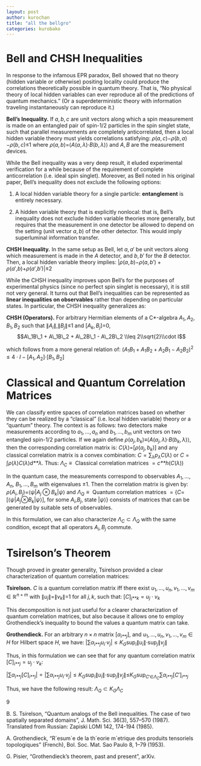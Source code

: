 ```yaml
---
layout: post
author: kurochan
title: "all the bellgro"
categories: kurobako
---
```


Bell and CHSH Inequalities
==========================

In response to the infamous EPR paradox, Bell showed that no theory
(hidden variable or otherwise) positing locality could produce the
correlations theoretically possible in quantum theory. That is, “No
physical theory of local hidden variables can ever reproduce all of the
predictions of quantum mechanics.” (Or a superdeterministic theory with
information traveling instantaneously can reproduce it.)

<span>**Bell’s Inequality.**</span> If *a*, *b*, *c* are unit vectors
along which a spin measurement is made on an entangled pair of spin-1/2
particles in the spin singlet state, such that parallel measurements are
completely anticorrelated, then a local hidden variable theory must
yields correlations satisfying:
*ρ*(*a*, *c*)−*ρ*(*b*, *a*)−*ρ*(*b*, *c*)≤1
 where *ρ*(*a*, *b*)=⟨*A*(*a*, *λ*)⋅*B*(*b*, *λ*)⟩ and *A*, *B* are the
measurement devices.

While the Bell inequality was a very deep result, it eluded experimental
verification for a while because of the requirement of complete
anticorrelation (i.e. ideal spin singlet). Moreover, as Bell noted in
his original paper, Bell’s inequality does not exclude the following
options:

1) A local hidden variable theory for a single particle:
<span>**entanglement**</span> is entirely necessary.

2) A hidden variable theory that is explicitly nonlocal: that is, Bell’s
inequality does not exclude hidden variable theories more generally, but
requires that the measurement in one detector be allowed to depend on
the setting (unit vector *a*, *b*) of the other detector. This would
imply superluminal information transfer.

<span>**CHSH Inequality.**</span> In the same setup as Bell, let
*a*, *a*′ be unit vectors along which measurement is made in the *A*
detector, and *b*, *b*′ for the *B* detector. Then, a local hidden
variable theory implies:
|*ρ*(*a*, *b*)−*ρ*(*a*, *b*′) + *ρ*(*a*′,*b*)+*ρ*(*a*′,*b*′)|≤2

While the CHSH inequality improves upon Bell’s for the purposes of
experimental physics (since no perfect spin singlet is necessary), it is
still not very general. It turns out that Bell’s inequalities can be
represented as <span>**linear inequalities on observables**</span>
rather than depending on particular states. In particular, the CHSH
inequality generalizes as:

<span>**CHSH (Operators).**</span> For arbitrary Hermitian elements of a
C\*-algebra
*A*<sub>1</sub>, *A*<sub>2</sub>, *B*<sub>1</sub>, *B*<sub>2</sub> such
that ∥*A*<sub>*i*</sub>∥,∥*B*<sub>*j*</sub>∥≤1 and
\[*A*<sub>*k*</sub>, *B*<sub>*j*</sub>\]=0,
$$A\_1B\_1 + A\_1B\_2 + A\_2B\_1 - A\_2B\_2 \\leq 2\\sqrt{2}\\cdot I$$

which follows from a more general relation of:
(*A*<sub>1</sub>*B*<sub>1</sub> + *A*<sub>1</sub>*B*<sub>2</sub> + *A*<sub>2</sub>*B*<sub>1</sub> − *A*<sub>2</sub>*B*<sub>2</sub>)<sup>2</sup> ≤ 4 ⋅ *I* − \[*A*<sub>1</sub>, *A*<sub>2</sub>\]⋅\[*B*<sub>1</sub>, *B*<sub>2</sub>\]

Classical and Quantum Correlation Matrices
==========================================

We can classify entire spaces of correlation matrices based on whether
they can be realized by a “classical” (i.e. local hidden variable)
theory or a “quantum” theory. The context is as follows: two detectors
make measurements according to *a*<sub>1</sub>, …, *a*<sub>*n*</sub> and
*b*<sub>1</sub>, …, *b*<sub>*m*</sub> unit vectors on two entangled
spin-1/2 particles. If we again define
*ρ*(*a*<sub>*j*</sub>, *b*<sub>*k*</sub>)≡⟨*A*(*a*<sub>*j*</sub>, *λ*)⋅*B*(*b*<sub>*k*</sub>, *λ*)⟩,
then the corresponding correlation matrix is:
*C*(*λ*)=\[*ρ*(*a*<sub>*j*</sub>, *b*<sub>*k*</sub>)\]
 and any classical correlation matrix is a convex combination:
*C* = ∑<sub>*λ*</sub>*p*<sub>*λ*</sub>*C*(*λ*) or
*C* = ∫*ρ*(*λ*)*C*(*λ*)*d**λ*. Thus:
*Λ*<sub>*C*</sub> ≡  Classical correlation matrices  = *c**h*(*C*(*λ*))

In the quantum case, the measurements correspond to observables
*A*<sub>1</sub>, …, *A*<sub>*n*</sub>,
*B*<sub>1</sub>, …, *B*<sub>*m*</sub> with eigenvalues ±1. Then the
correlation matrix is given by:
*ρ*(*A*<sub>*i*</sub>, *B*<sub>*j*</sub>)=⟨*ψ*|*A*<sub>*j*</sub> ⊗ *B*<sub>*k*</sub>|*ψ*⟩
 and
*Λ*<sub>*Q*</sub> ≡  Quantum correlation matrices  = {*C*=\[⟨*ψ*|*A*<sub>*j*</sub>⊗*B*<sub>*k*</sub>|*ψ*⟩\], for some *A*<sub>*i*</sub>,*B*<sub>*j*</sub>, state |*ψ*⟩}
 consists of matrices that can be generated by suitable sets of
observables.

In this formulation, we can also characterize
*Λ*<sub>*C*</sub> ⊂ *Λ*<sub>*Q*</sub> with the same condition, except
that all operators *A*<sub>*i*</sub>, *B*<sub>*j*</sub> commute.

Tsirelson’s Theorem
===================

Though proved in greater generality, Tsirelson provided a clear
characterization of quantum correlation matrices:

<span>**Tsirelson.**</span> *C* is a quantum correlation matrix iff
there exist
*u*<sub>1</sub>, …, *u*<sub>*n*</sub>, *v*<sub>1</sub>, …, *v*<sub>*m*</sub> ∈ ℝ<sup>*n* + *m*</sup>
with ∥*u*<sub>*j*</sub>∥=∥*v*<sub>*k*</sub>∥=1 for all *j*, *k*, such
that:
\[*C*\]<sub>*j**k*</sub> = *u*<sub>*j*</sub> ⋅ *v*<sub>*k*</sub>

This decomposition is not just useful for a clearer characterization of
quantum correlation matrices, but also because it allows one to employ
Grothendieck’s inequality to bound the values a quantum matrix can take.

<span>**Grothendieck.**</span> For an arbitrary *n* × *n* matrix
\[*α*<sub>*i**j*</sub>\], and
*u*<sub>1</sub>, …, *u*<sub>*n*</sub>, *v*<sub>1</sub>, …, *v*<sub>*m*</sub> ∈ *H*
for Hilbert space *H*, we have:
|∑*α*<sub>*i**j*</sub>*u*<sub>*i*</sub>⋅*v*<sub>*j*</sub>| ≤ *K*<sub>*G*</sub>sup<sub>*i*</sub>∥*u*<sub>*i*</sub>∥⋅sup<sub>*j*</sub>∥*v*<sub>*j*</sub>∥

Thus, in this formulation we can see that for any quantum correlation
matrix \[*C*\]<sub>*i**j*</sub> = *u*<sub>*j*</sub> ⋅ *v*<sub>*k*</sub>:

|∑*α*<sub>*i**j*</sub>\[*C*\]<sub>*i**j*</sub>| = |∑*α*<sub>*i**j*</sub>*u*<sub>*i*</sub>⋅*v*<sub>*j*</sub>| ≤ *K*<sub>*G*</sub>sup<sub>*i*</sub>∥*u*<sub>*i*</sub>∥⋅sup<sub>*j*</sub>∥*v*<sub>*j*</sub>∥≤*K*<sub>*G*</sub>sup<sub>*C*′∈*Λ*<sub>*C*</sub></sub>∑*α*<sub>*i**j*</sub>\[*C*′\]<sub>*i**j*</sub>

Thus, we have the following result:
*Λ*<sub>*Q*</sub> ⊂ *K*<sub>*G*</sub>*Λ*<sub>*C*</sub>

<span>9</span>

B. S. Tsirelson, “Quantum analogs of the Bell inequalities. The case of
two spatially separated domains”, J. Math. Sci. 36(3), 557–570 (1987).
Translated from Russian: Zapiski LOMI 142, 174-194 (1985).

A. Grothendieck, “R´esum´e de la th´eorie m´etrique des produits
tensoriels topologiques” (French), Bol. Soc. Mat. Sao Paulo 8, 1–79
(1953).

G. Pisier, “Grothendieck’s theorem, past and present”, arXiv.
